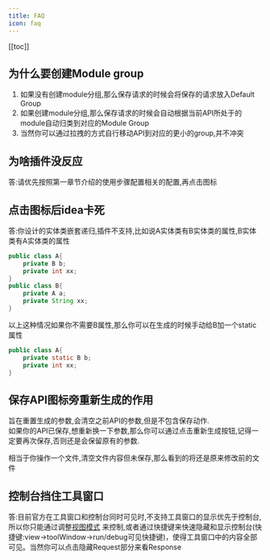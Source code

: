 ```yaml
---
title: FAQ
icon: faq
---
```


[[toc]]

## 为什么要创建Module group
1. 如果没有创建module分组,那么保存请求的时候会将保存的请求放入Default Group    
2. 如果创建module分组,那么保存请求的时候会自动根据当前API所处于的module自动归类到对应的Module Group  
3. 当然你可以通过拉拽的方式自行移动API到对应的更小的group,并不冲突

## 为啥插件没反应
答:请优先按照第一章节介绍的使用步骤配置相关的配置,再点击图标

## 点击图标后idea卡死 
答:你设计的实体类嵌套递归,插件不支持,比如说A实体类有B实体类的属性,B实体类有A实体类的属性
``` java
public class A{
    private B b;
    private int xx;
}
public class B{
    private A a;
    private String xx;
}
```
以上这种情况如果你不需要B属性,那么你可以在生成的时候手动给B加一个static属性
``` java
public class A{
    private static B b;
    private int xx;
}
```


## 保存API图标旁重新生成的作用
旨在重置生成的参数,会清空之前API的参数,但是不包含保存动作.  
如果你的API已保存,想重新换一下参数,那么你可以通过点击重新生成按钮,记得一定要再次保存,否则还是会保留原有的参数.  

相当于你操作一个文件,清空文件内容但未保存,那么看到的将还是原来修改前的文件  





## 控制台挡住工具窗口
答:目前官方在工具窗口和控制台同时可见时,不支持工具窗口的显示优先于控制台,所以你只能通过调整[视图模式](https://www.jetbrains.com/help/idea/viewing-modes.html)
来控制,或者通过快捷键来快速隐藏和显示控制台(快捷键:view->toolWindow->run/debug可见快捷键)，使得工具窗口中的内容全部可见。当然你可以点击隐藏Request部分来看Response